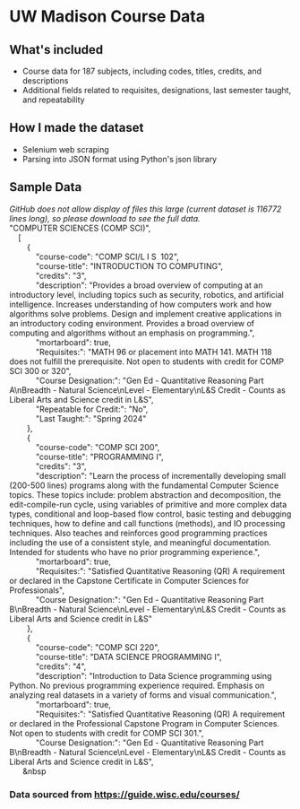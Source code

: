 # UW Madison Course Data

## What's included
- Course data for 187 subjects, including codes, titles, credits, and descriptions
- Additional fields related to requisites, designations, last semester taught, and repeatability

## How I made the dataset
- Selenium web scraping
- Parsing into JSON format using Python's json library

## Sample Data
*GitHub does not allow display of files this large (current dataset is 116772 lines long), so please download to see the full data.*\
"COMPUTER SCIENCES (COMP SCI)",\
&nbsp;&nbsp;&nbsp;&nbsp;[\
&nbsp;&nbsp;&nbsp;&nbsp;&nbsp;&nbsp;&nbsp;&nbsp;{\
&nbsp;&nbsp;&nbsp;&nbsp;&nbsp;&nbsp;&nbsp;&nbsp;&nbsp;&nbsp;&nbsp;&nbsp;"course-code": "COMP SCI/L I S&nbsp;&nbsp;102",\
&nbsp;&nbsp;&nbsp;&nbsp;&nbsp;&nbsp;&nbsp;&nbsp;&nbsp;&nbsp;&nbsp;&nbsp;"course-title": "INTRODUCTION TO COMPUTING",\
&nbsp;&nbsp;&nbsp;&nbsp;&nbsp;&nbsp;&nbsp;&nbsp;&nbsp;&nbsp;&nbsp;&nbsp;"credits": "3",\
&nbsp;&nbsp;&nbsp;&nbsp;&nbsp;&nbsp;&nbsp;&nbsp;&nbsp;&nbsp;&nbsp;&nbsp;"description": "Provides a broad overview of computing at an introductory level, including topics such as security, robotics, and artificial intelligence. Increases understanding of how computers work and how algorithms solve problems. Design and implement creative applications in an introductory coding environment. Provides a broad overview of computing and algorithms without an emphasis on programming.",\
&nbsp;&nbsp;&nbsp;&nbsp;&nbsp;&nbsp;&nbsp;&nbsp;&nbsp;&nbsp;&nbsp;&nbsp;"mortarboard": true,\
&nbsp;&nbsp;&nbsp;&nbsp;&nbsp;&nbsp;&nbsp;&nbsp;&nbsp;&nbsp;&nbsp;&nbsp;"Requisites:": "MATH 96 or placement into MATH 141. MATH 118 does not fulfill the prerequisite. Not open to students with credit for COMP SCI 300 or 320",\
&nbsp;&nbsp;&nbsp;&nbsp;&nbsp;&nbsp;&nbsp;&nbsp;&nbsp;&nbsp;&nbsp;&nbsp;"Course Designation:": "Gen Ed - Quantitative Reasoning Part A\nBreadth - Natural Science\nLevel - Elementary\nL&S Credit - Counts as Liberal Arts and Science credit in L&S",\
&nbsp;&nbsp;&nbsp;&nbsp;&nbsp;&nbsp;&nbsp;&nbsp;&nbsp;&nbsp;&nbsp;&nbsp;"Repeatable for Credit:": "No",\
&nbsp;&nbsp;&nbsp;&nbsp;&nbsp;&nbsp;&nbsp;&nbsp;&nbsp;&nbsp;&nbsp;&nbsp;"Last Taught:": "Spring 2024"\
&nbsp;&nbsp;&nbsp;&nbsp;&nbsp;&nbsp;&nbsp;&nbsp;},\
&nbsp;&nbsp;&nbsp;&nbsp;&nbsp;&nbsp;&nbsp;&nbsp;{\
&nbsp;&nbsp;&nbsp;&nbsp;&nbsp;&nbsp;&nbsp;&nbsp;&nbsp;&nbsp;&nbsp;&nbsp;"course-code": "COMP SCI 200",\
&nbsp;&nbsp;&nbsp;&nbsp;&nbsp;&nbsp;&nbsp;&nbsp;&nbsp;&nbsp;&nbsp;&nbsp;"course-title": "PROGRAMMING I",\
&nbsp;&nbsp;&nbsp;&nbsp;&nbsp;&nbsp;&nbsp;&nbsp;&nbsp;&nbsp;&nbsp;&nbsp;"credits": "3",\
&nbsp;&nbsp;&nbsp;&nbsp;&nbsp;&nbsp;&nbsp;&nbsp;&nbsp;&nbsp;&nbsp;&nbsp;"description": "Learn the process of incrementally developing small (200-500 lines) programs along with the fundamental Computer Science topics. These topics include: problem abstraction and decomposition, the edit-compile-run cycle, using variables of primitive and more complex data types, conditional and loop-based flow control, basic testing and debugging techniques, how to define and call functions (methods), and IO processing techniques. Also teaches and reinforces good programming practices including the use of a consistent style, and meaningful documentation. Intended for students who have no prior programming experience.",\
&nbsp;&nbsp;&nbsp;&nbsp;&nbsp;&nbsp;&nbsp;&nbsp;&nbsp;&nbsp;&nbsp;&nbsp;"mortarboard": true,\
&nbsp;&nbsp;&nbsp;&nbsp;&nbsp;&nbsp;&nbsp;&nbsp;&nbsp;&nbsp;&nbsp;&nbsp;"Requisites:": "Satisfied Quantitative Reasoning (QR) A requirement or declared in the Capstone Certificate in Computer Sciences for Professionals",\
&nbsp;&nbsp;&nbsp;&nbsp;&nbsp;&nbsp;&nbsp;&nbsp;&nbsp;&nbsp;&nbsp;&nbsp;"Course Designation:": "Gen Ed - Quantitative Reasoning Part B\nBreadth - Natural Science\nLevel - Elementary\nL&S Credit - Counts as Liberal Arts and Science credit in L&S"\
&nbsp;&nbsp;&nbsp;&nbsp;&nbsp;&nbsp;&nbsp;&nbsp;},\
&nbsp;&nbsp;&nbsp;&nbsp;&nbsp;&nbsp;&nbsp;&nbsp;{\
&nbsp;&nbsp;&nbsp;&nbsp;&nbsp;&nbsp;&nbsp;&nbsp;&nbsp;&nbsp;&nbsp;&nbsp;"course-code": "COMP SCI 220",\
&nbsp;&nbsp;&nbsp;&nbsp;&nbsp;&nbsp;&nbsp;&nbsp;&nbsp;&nbsp;&nbsp;&nbsp;"course-title": "DATA SCIENCE PROGRAMMING I",\
&nbsp;&nbsp;&nbsp;&nbsp;&nbsp;&nbsp;&nbsp;&nbsp;&nbsp;&nbsp;&nbsp;&nbsp;"credits": "4",\
&nbsp;&nbsp;&nbsp;&nbsp;&nbsp;&nbsp;&nbsp;&nbsp;&nbsp;&nbsp;&nbsp;&nbsp;"description": "Introduction to Data Science programming using Python. No previous programming experience required. Emphasis on analyzing real datasets in a variety of forms and visual communication.",\
&nbsp;&nbsp;&nbsp;&nbsp;&nbsp;&nbsp;&nbsp;&nbsp;&nbsp;&nbsp;&nbsp;&nbsp;"mortarboard": true,\
&nbsp;&nbsp;&nbsp;&nbsp;&nbsp;&nbsp;&nbsp;&nbsp;&nbsp;&nbsp;&nbsp;&nbsp;"Requisites:": "Satisfied Quantitative Reasoning (QR) A requirement or declared in the Professional Capstone Program in Computer Sciences. Not open to students with credit for COMP SCI 301.",\
&nbsp;&nbsp;&nbsp;&nbsp;&nbsp;&nbsp;&nbsp;&nbsp;&nbsp;&nbsp;&nbsp;&nbsp;"Course Designation:": "Gen Ed - Quantitative Reasoning Part B\nBreadth - Natural Science\nLevel - Elementary\nL&S Credit - Counts as Liberal Arts and Science credit in L&S",\
&nbsp;&nbsp;&nbsp;&nbsp;&nbsp;&nbsp;&nbsp

### Data sourced from https://guide.wisc.edu/courses/
